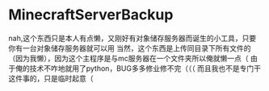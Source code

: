 # MinecraftServerBackup
nah,这个东西只是本人有点懒，又刚好有对象储存服务器而诞生的小工具，只要你有一台对象储存服务器就可以用
当然，这个东西是上传同目录下所有文件的（因为我懒），因为这个主程序是与mc服务器在一个文件夹所以俺就懒一点（
由于俺的技术不咋地就用了python，BUG多多修业修不完（（（
而且我也不是专门干这件事的，只是临时起意（
